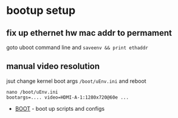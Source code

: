# bootup setup

## fix up ethernet hw mac addr to permament

goto uboot command line and `saveenv && print ethaddr`

## manual video resolution

jsut change kernel boot args `/boot/uEnv.ini` and reboot

    nano /boot/uEnv.ini
    bootargs=.... video=HDMI-A-1:1280x720@60e ...

+ [BOOT](BOOT)        - boot up scripts and configs


